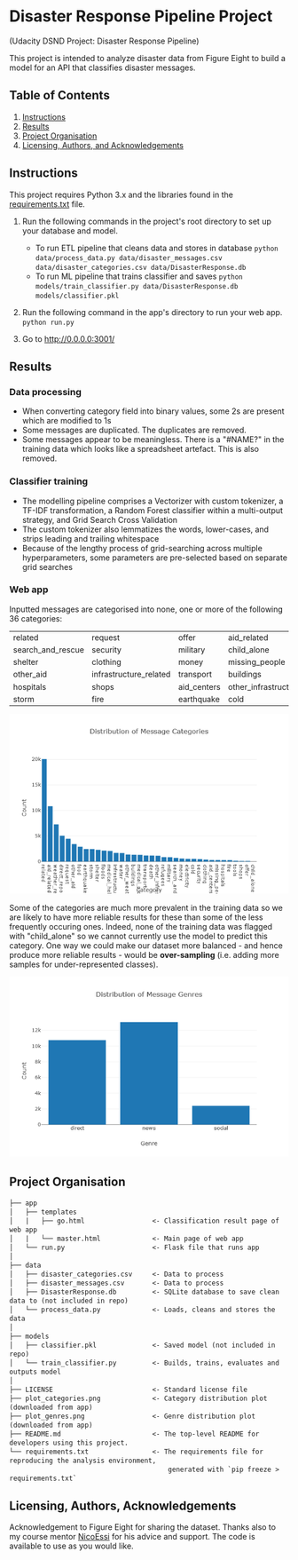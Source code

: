 # Disaster Response Pipeline Project
 (Udacity DSND Project: Disaster Response Pipeline)

 This project is intended to analyze disaster data from Figure Eight to build a model for an API that classifies disaster messages.


## Table of Contents

1. [Instructions](#instructions)
2. [Results](#results)
3. [Project Organisation](#project)
5. [Licensing, Authors, and Acknowledgements](#licensing)


## Instructions <a name="instructions"></a>

This project requires Python 3.x and the libraries found in the [requirements.txt](requirements.txt) file.

1. Run the following commands in the project's root directory to set up your database and model.

    - To run ETL pipeline that cleans data and stores in database
        `python data/process_data.py data/disaster_messages.csv data/disaster_categories.csv data/DisasterResponse.db`
    - To run ML pipeline that trains classifier and saves
        `python models/train_classifier.py data/DisasterResponse.db models/classifier.pkl`

2. Run the following command in the app's directory to run your web app.
    `python run.py`

3. Go to http://0.0.0.0:3001/


## Results <a name="results"></a>

### Data processing

* When converting category field into binary values, some 2s are present which are modified to 1s
* Some messages are duplicated. The duplicates are removed.
* Some messages appear to be meaningless. There is a "#NAME?" in the training data which looks like a spreadsheet artefact. This is also removed.

### Classifier training

* The modelling pipeline comprises a Vectorizer with custom tokenizer, a TF-IDF transformation, a Random Forest classifier within a multi-output strategy, and Grid Search Cross Validation
* The custom tokenizer also lemmatizes the words, lower-cases, and strips leading and trailing whitespace
* Because of the lengthy process of grid-searching across multiple hyperparameters, some parameters are pre-selected based on separate grid searches

### Web app

Inputted messages are categorised into none, one or more of the following 36 categories: 

| | | | | | |
| --- | --- | --- | --- | --- | --- |
|related|request|offer|aid_related|medical_help|medical_products|
|search_and_rescue|security|military|child_alone|water|food|
|shelter|clothing|money|missing_people|refugees|death|
|other_aid|infrastructure_related|transport|buildings|electricity|tools|
|hospitals|shops|aid_centers|other_infrastructure|weather_related|floods|
|storm|fire|earthquake|cold|other_weather|direct_report|

![Distribution of Message Categories](plot_categories.png)

Some of the categories are much more prevalent in the training data so we are likely to have more reliable results for these than some of the less frequently occuring ones. Indeed, none of the training data was flagged with "child_alone" so we cannot currently use the model to predict this category. One way we could make our dataset more balanced - and hence produce more reliable results - would be **over-sampling** (i.e. adding more samples for under-represented classes). 

![Distribution of Message Genres](plot_genres.png)


## Project Organisation <a name="project"></a>

    ├── app                             
    │   ├── templates                    
    │   |   ├── go.html                 <- Classification result page of web app
    │   |   └── master.html             <- Main page of web app
    │   └── run.py                      <- Flask file that runs app
    │
    ├── data                            
    │   ├── disaster_categories.csv     <- Data to process
    │   ├── disaster_messages.csv       <- Data to process
    │   ├── DisasterResponse.db         <- SQLite database to save clean data to (not included in repo)
    │   └── process_data.py             <- Loads, cleans and stores the data
    │
    ├── models                          
    │   ├── classifier.pkl              <- Saved model (not included in repo)
    │   └── train_classifier.py         <- Builds, trains, evaluates and outputs model
    │
    ├── LICENSE                         <- Standard license file
    ├── plot_categories.png             <- Category distribution plot (downloaded from app)
    ├── plot_genres.png                 <- Genre distribution plot (downloaded from app)
    ├── README.md                       <- The top-level README for developers using this project.
    └── requirements.txt                <- The requirements file for reproducing the analysis environment,
                                            generated with `pip freeze > requirements.txt`


## Licensing, Authors, Acknowledgements <a name="licensing"></a>

Acknowledgement to Figure Eight for sharing the dataset. Thanks also to my course mentor [NicoEssi](https://github.com/NicoEssi) for his advice and support. The code is available to use as you would like.
